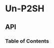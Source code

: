 # Un-P2SH

## API

<!-- Generated by documentation.js. Update this documentation by updating the source code. -->

### Table of Contents
